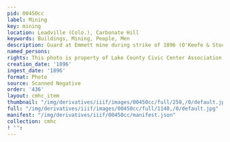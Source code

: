 ```yaml
---
pid: 00450cc
label: Mining
key: mining
location: Leadville (Colo.), Carbonate Hill
keywords: Buildings, Mining, People, Men
description: Guard at Emmett mine during strike of 1896 (O'Keefe & Stockdorf photo)
named_persons: 
rights: This photo is property of Lake County Civic Center Association.
creation_date: '1896'
ingest_date: '1896'
format: Photo
source: Scanned Negative
order: '436'
layout: cmhc_item
thumbnail: "/img/derivatives/iiif/images/00450cc/full/250,/0/default.jpg"
full: "/img/derivatives/iiif/images/00450cc/full/1140,/0/default.jpg"
manifest: "/img/derivatives/iiif/00450cc/manifest.json"
collection: cmhc
! '': 
---
```

